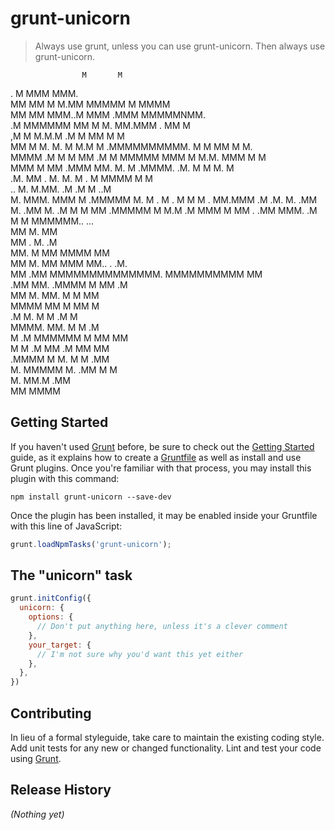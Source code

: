 # grunt-unicorn

> Always use grunt, unless you can use grunt-unicorn. Then always use grunt-unicorn.


                    M       M                                                   
.              M    MMM    MMM.                                                 
MM MM          M M.MM MMMMM  M  MMMM                                            
   MM MM     MMM..M          MMM  .MMM                            MMMMMNMM.     
    .M MMMMMM  MM M    M.     MM.MMM .                          MM         M    
      ,M M M.M.M  .M    M           MM                         M            M   
        MM M M.    M. M  M.M          M        .MMMMMMMMMM.   M  M   MM M   M.  
      MMMM  .M M   M  MM  .M    M MMMMM    MMM             M M.M. MMM  M    M   
        MMM  M MM  .MMM MM.      M. M .MMMM.               .M. M M   M.    M    
         .M.  MM    .     M. M.  M . M                       MMMM    M     M    
          ..       M.      M.MM.    .M                       .M      M  ..M     
          M.      MMM.    MMM M .MMMMM                        M.     M . M    . 
          M      M  M     .    MM.MMM                         .M    .M.  M. .MM 
          M.   .MM  M.          .M M                           M     MM  .MMMMM 
           M  M.M  .M             MMM                          M       MM . .MM 
            MMM.   .M              M             M             MMMMMM..  ...    
                    MM                           M.                  MM         
                    MM          .                M.                  .M         
                  MM. M       MM                MMMM                 MM         
                 MM  M.      MM            MMM      MM..      .     .M.         
                MM .MM     MMMMMMMMMMMMMM.             MMMMMMMMMM   MM          
              .MM MM. .MMMM                               M    MM  .M           
              MM M.  MM.                                 M     M   MM           
              MMMM   MM                                  M    MM   M            
              .M M.   M                                 M    .M    M            
                MMMM. MM.                              M     M    .M            
                 M .M   MMMMMM                         M    MM    MM            
                  M  M    .M MM                        .M   MM   MM             
                  .MMMM     M M.                        M    M   .MM            
                        M. MMMMM                        M.  .MM M  M            
                                                        M. MM.M  .MM            
                                                         MM   MMMM             

## Getting Started

If you haven't used [Grunt](http://gruntjs.com/) before, be sure to check out the [Getting Started](http://gruntjs.com/getting-started) guide, as it explains how to create a [Gruntfile](http://gruntjs.com/sample-gruntfile) as well as install and use Grunt plugins. Once you're familiar with that process, you may install this plugin with this command:

```shell
npm install grunt-unicorn --save-dev
```

Once the plugin has been installed, it may be enabled inside your Gruntfile with this line of JavaScript:

```js
grunt.loadNpmTasks('grunt-unicorn');
```

## The "unicorn" task

```js
grunt.initConfig({
  unicorn: {
    options: {
      // Don't put anything here, unless it's a clever comment
    },
    your_target: {
      // I'm not sure why you'd want this yet either
    },
  },
})
```

## Contributing
In lieu of a formal styleguide, take care to maintain the existing coding style. Add unit tests for any new or changed functionality. Lint and test your code using [Grunt](http://gruntjs.com/).

## Release History
_(Nothing yet)_

